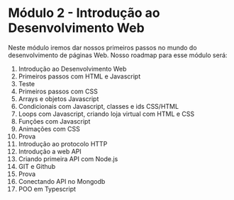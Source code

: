 # Módulo 2 - Introdução ao Desenvolvimento Web
Neste módulo iremos dar nossos primeiros passos no mundo do
desenvolvimento de páginas Web. Nosso roadmap para esse módulo será:
1. Introdução ao Desenvolvimento Web
2. Primeiros passos com HTML e Javascript
3. Teste
4. Primeiros passos com CSS
5. Arrays e objetos Javascript
6. Condicionais com Javascript, classes e ids CSS/HTML
7. Loops com Javascript, criando loja virtual com HTML e CSS
8. Funções com Javascript
9. Animações com CSS
10. Prova
11. Introdução ao protocolo HTTP
12. Introdução a web API
13. Criando primeira API com Node.js
14. GIT e Github
15. Prova
16. Conectando API no Mongodb
17. POO em Typescript